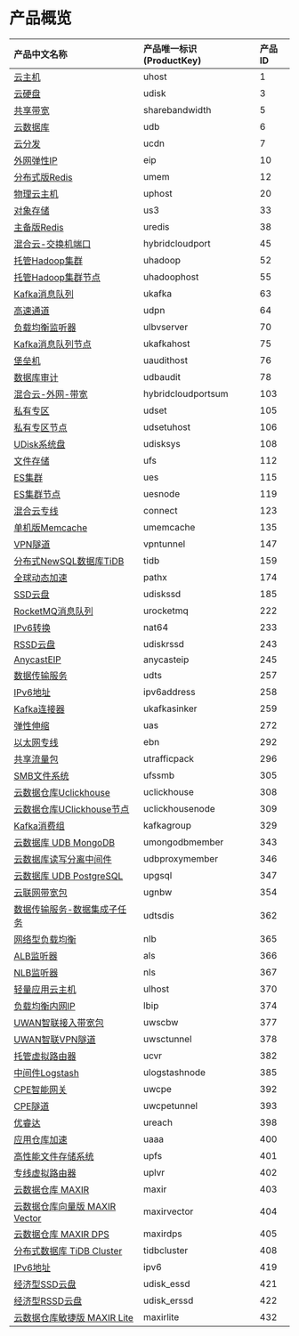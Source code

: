 # 产品概览
| 产品中文名称   | 产品唯一标识(ProductKey) | 产品ID |
| :-----------------| :------------------------ |:------ |
| [云主机](/cloudwatch/metric/uhost.md)                        | uhost                    | 1      |
| [云硬盘](/cloudwatch/metric/udisk.md)                        | udisk                    | 3      |
| [共享带宽](/cloudwatch/metric/sharebandwidth.md)             | sharebandwidth           | 5      |
| [云数据库](/cloudwatch/metric/udb.md)                        | udb                      | 6      |
| [云分发](/cloudwatch/metric/ucdn.md)                         | ucdn                     | 7      |
| [外网弹性IP](/cloudwatch/metric/eip.md)                      | eip                      | 10     |
| [分布式版Redis](/cloudwatch/metric/umem.md)                  | umem                     | 12     |
| [物理云主机](/cloudwatch/metric/uphost.md)                   | uphost                   | 20     |
| [对象存储](/cloudwatch/metric/us3.md)                        | us3                      | 33     |
| [主备版Redis](/cloudwatch/metric/uredis.md)                  | uredis                   | 38     |
| [混合云-交换机端口](/cloudwatch/metric/hybridcloudport.md)   | hybridcloudport          | 45     |
| [托管Hadoop集群](/cloudwatch/metric/uhadoop.md)              | uhadoop                  | 52     |
| [托管Hadoop集群节点](/cloudwatch/metric/uhadoophost.md)      | uhadoophost              | 55     |
| [Kafka消息队列](/cloudwatch/metric/ukafka.md)                | ukafka                   | 63     |
| [高速通道](/cloudwatch/metric/udpn.md)                       | udpn                     | 64     |
| [负载均衡监听器](/cloudwatch/metric/ulbvserver.md)           | ulbvserver               | 70     |
| [Kafka消息队列节点](/cloudwatch/metric/ukafkahost.md)        | ukafkahost               | 75     |
| [堡垒机](/cloudwatch/metric/uaudithost.md)                   | uaudithost               | 76     |
| [数据库审计](/cloudwatch/metric/udbaudit.md)                 | udbaudit                 | 78     |
| [混合云-外网-带宽](/cloudwatch/metric/hybridcloudportsum.md) | hybridcloudportsum       | 103    |
| [私有专区](/cloudwatch/metric/udset.md)                      | udset                    | 105    |
| [私有专区节点](/cloudwatch/metric/udsetuhost.md)             | udsetuhost               | 106    |
| [UDisk系统盘](/cloudwatch/metric/udisksystem.md)             | udisksys                 | 108    |
| [文件存储](/cloudwatch/metric/ufs.md)                        | ufs                      | 112    |
| [ES集群](/cloudwatch/metric/ues.md)                          | ues                      | 115    |
| [ES集群节点](/cloudwatch/metric/uesnode.md)                  | uesnode                  | 119    |
| [混合云专线](/cloudwatch/metric/connect.md)                  | connect                  | 123    |
| [单机版Memcache](/cloudwatch/metric/umemcache.md)            | umemcache                | 135    |
| [VPN隧道](/cloudwatch/metric/vpntunnel.md)                   | vpntunnel                | 147    |
| [分布式NewSQL数据库TiDB](/cloudwatch/metric/tidb.md)         | tidb                     | 159    |
| [全球动态加速](/cloudwatch/metric/pathx.md)                  | pathx                    | 174    |
| [SSD云盘](/cloudwatch/metric/udiskssd.md)                    | udiskssd                 | 185    |
| [RocketMQ消息队列](/cloudwatch/metric/urocketmq.md)          | urocketmq                | 222    |
| [IPv6转换](/cloudwatch/metric/nat64.md)                      | nat64                    | 233    |
| [RSSD云盘](/cloudwatch/metric/udiskrssd.md)                  | udiskrssd                | 243    |
| [AnycastEIP](/cloudwatch/metric/anycasteip.md)               | anycasteip               | 245    |
| [数据传输服务](/cloudwatch/metric/udts.md)                   | udts                     | 257    |
| [IPv6地址](/cloudwatch/metric/ipv6address.md)                | ipv6address              | 258    |
| [Kafka连接器](/cloudwatch/metric/ukafkasinker.md)            | ukafkasinker             | 259    |
| [弹性伸缩](/cloudwatch/metric/uas.md)                        | uas                      | 272    |
| [以太网专线](/cloudwatch/metric/ebn.md)                      | ebn                      | 292    |
| [共享流量包](/cloudwatch/metric/utrafficpack.md)             | utrafficpack             | 296    |
| [SMB文件系统](/cloudwatch/metric/ufssmb.md)                  | ufssmb                   | 305    |
| [云数据仓库Uclickhouse](/cloudwatch/metric/uclickhouse.md)   | uclickhouse              | 308    |
| [云数据仓库UClickhouse节点](/cloudwatch/metric/uclickhousenode.md) | uclickhousenode          | 309    |
| [Kafka消费组](/cloudwatch/metric/kafkagroup.md)              | kafkagroup               | 329    |
| [云数据库 UDB MongoDB](/cloudwatch/metric/umongodbmember.md) | umongodbmember           | 343    |
| [云数据库读写分离中间件](/cloudwatch/metric/udbproxymember.md) | udbproxymember           | 346    |
| [云数据库 UDB PostgreSQL](/cloudwatch/metric/upgsql.md)      | upgsql                   | 347    |
| [云联网带宽包](/cloudwatch/metric/ugnbw.md)                  | ugnbw                    | 354    |
| [数据传输服务-数据集成子任务](/cloudwatch/metric/udtsdis.md) | udtsdis                  | 362    |
| [网络型负载均衡](/cloudwatch/metric/nlb.md)                  | nlb                      | 365    |
| [ALB监听器](/cloudwatch/metric/als.md)                       | als                      | 366    |
| [NLB监听器](/cloudwatch/metric/nls.md)                       | nls                      | 367    |
| [轻量应用云主机](/cloudwatch/metric/ulhost.md)               | ulhost                   | 370    |
| [负载均衡内网IP](/cloudwatch/metric/lbip.md)                 | lbip                     | 374    |
| [UWAN智联接入带宽包](/cloudwatch/metric/uwscbw.md)           | uwscbw                   | 377    |
| [UWAN智联VPN隧道](/cloudwatch/metric/uwsctunnel.md)          | uwsctunnel               | 378    |
| [托管虚拟路由器](/cloudwatch/metric/ucvr.md)                 | ucvr                     | 382    |
| [中间件Logstash](/cloudwatch/metric/ulogstashnode.md)        | ulogstashnode            | 385    |
| [CPE智能网关](/cloudwatch/metric/uwcpe.md)                   | uwcpe                    | 392    |
| [CPE隧道](/cloudwatch/metric/uwcpetunnel.md)                 | uwcpetunnel              | 393    |
| [优睿达](/cloudwatch/metric/ureach.md)                       | ureach                   | 398    |
| [应用仓库加速](/cloudwatch/metric/uaaa.md)                   | uaaa                     | 400    |
| [高性能文件存储系统](/cloudwatch/metric/upfs.md)             | upfs                     | 401    |
| [专线虚拟路由器](/cloudwatch/metric/uplvr.md)                | uplvr                    | 402    |
| [云数据仓库 MAXIR](/cloudwatch/metric/maxir.md)              | maxir                    | 403    |
| [云数据仓库向量版 MAXIR Vector](/cloudwatch/metric/maxirvector.md) | maxirvector              | 404    |
| [云数据仓库 MAXIR DPS](/cloudwatch/metric/maxirdps.md)       | maxirdps                 | 405    |
| [分布式数据库 TiDB Cluster](/cloudwatch/metric/tidbcluster.md) | tidbcluster              | 408    |
| [IPv6地址](/cloudwatch/metric/ipv6address.md)                | ipv6                     | 419    |
| [经济型SSD云盘](/cloudwatch/metric/udisk_essd.md)            | udisk_essd               | 421    |
| [经济型RSSD云盘](/cloudwatch/metric/udisk_erssd.md)          | udisk_erssd              | 422    |
| [云数据仓库敏捷版 MAXIR Lite](/cloudwatch/metric/maxirlite.md) | maxirlite                | 432    |